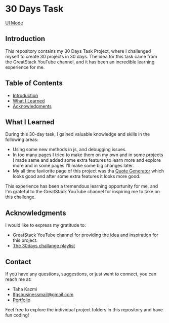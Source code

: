 # 30 Days Task

[UI Mode](/)
<!--  ![Project Banner](link_to_project_banner.png) If you have a banner image, replace the link -->

## Introduction

This repository contains my 30 Days Task Project, where I challenged myself to create 30 projects in 30 days. The idea for this task came from the GreatStack YouTube channel, and it has been an incredible learning experience for me.

## Table of Contents

- [Introduction](#introduction)
- [What I Learned](#what-i-learned)
- [Acknowledgments](#acknowledgments)


## What I Learned

During this 30-day task, I gained valuable knowledge and skills in the following areas:

- Using some new methods in js, and debugging issues.
- In too many pages I tried to make them on my own and in some projects I made same and added some extra features to learn more and explore more and in some pages I'll make some big changes later.
- My all time faviiorite page of this project was tha [Quote Generator](https://lfgrapics.github.io/30days/quotes) which looks good and after some extra features it looks more good.

This experience has been a tremendous learning opportunity for me, and I'm grateful to the GreatStack YouTube channel for inspiring me to take on this challenge.

## Acknowledgments

I would like to express my gratitude to:

- GreatStack YouTube channel for providing the idea and inspiration for this project.
- [The 30days challange playlist](https://youtube.com/playlist?list=PLjwm_8O3suyOgDS_Z8AWbbq3zpCmR-WE9)

## Contact

If you have any questions, suggestions, or just want to connect, you can reach me at:

- Taha Kazmi
- lfgsbusinessmail@gmail.com
- [Portfolio](https://lfgraphics.github.io/)

Feel free to explore the individual project folders in this repository and have fun coding!

